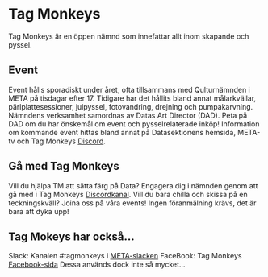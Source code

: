 # Tag Monkeys

Tag Monkeys är en öppen nämnd som innefattar allt inom skapande och pyssel.


## Event

Event hålls sporadiskt under året, ofta tillsammans med Qulturnämnden i META på tisdagar efter 17. Tidigare har det hållits bland annat målarkvällar, pärlplattesessioner, julpyssel, fotovandring, drejning och pumpakarvning. Nämndens verksamhet samordnas av Datas Art Director (DAD). Peta på DAD om du har önskemål om event och pysselrelaterade inköp! Information om kommande event hittas bland annat på Datasektionens hemsida, META-tv och Tag Monkeys [Discord](https://discord.gg/yD3amRVmMT).



## Gå med Tag Monkeys

Vill du hjälpa TM att sätta färg på Data? Engagera dig i nämnden genom att gå med i Tag Monkeys [Discordkanal](https://discord.gg/yD3amRVmMT). Vill du bara chilla och skissa på en teckningskväll? Joina oss på våra events! Ingen föranmälning krävs, det är bara att dyka upp!

## Tag Mokeys har också...
Slack: Kanalen #tagmonkeys i [META-slacken](meta-lokal.slack.com)
FaceBook: Tag Monkeys [Facebook-sida](https://www.facebook.com/pages/Tag-Monkeys/120626214692945?fref=ts)
Dessa används dock inte så mycket...
